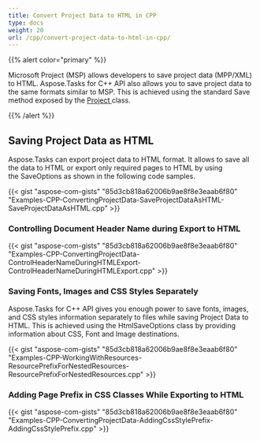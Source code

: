 ```yaml
---
title: Convert Project Data to HTML in CPP
type: docs
weight: 20
url: /cpp/convert-project-data-to-html-in-cpp/
---
```


{{% alert color="primary" %}} 

Microsoft Project (MSP) allows developers to save project data (MPP/XML) to HTML. Aspose.Tasks for C++ API also allows you to save project data to the same formats similar to MSP. This is achieved using the standard Save method exposed by the [Project ](https://apireference.aspose.com/tasks/cpp/class/aspose.tasks.project/)class.

{{% /alert %}} 
## **Saving Project Data as HTML**
Aspose.Tasks can export project data to HTML format. It allows to save all the data to HTML or export only required pages to HTML by using the SaveOptions as shown in the following code samples.

{{< gist "aspose-com-gists" "85d3cb818a62006b9ae8f8e3eaab6f80" "Examples-CPP-ConvertingProjectData-SaveProjectDataAsHTML-SaveProjectDataAsHTML.cpp" >}}


### **Controlling Document Header Name during Export to HTML**
{{< gist "aspose-com-gists" "85d3cb818a62006b9ae8f8e3eaab6f80" "Examples-CPP-ConvertingProjectData-ControlHeaderNameDuringHTMLExport-ControlHeaderNameDuringHTMLExport.cpp" >}}
### **Saving Fonts, Images and CSS Styles Separately**
Aspose.Tasks for C++ API gives you enough power to save fonts, images, and CSS styles information separately to files while saving Project Data to HTML. This is achieved using the HtmlSaveOptions class by providing information about CSS, Font and Image destinations. 

{{< gist "aspose-com-gists" "85d3cb818a62006b9ae8f8e3eaab6f80" "Examples-CPP-WorkingWithResources-ResourcePrefixForNestedResources-ResourcePrefixForNestedResources.cpp" >}}
### **Adding Page Prefix in CSS Classes While Exporting to HTML**
{{< gist "aspose-com-gists" "85d3cb818a62006b9ae8f8e3eaab6f80" "Examples-CPP-ConvertingProjectData-AddingCssStylePrefix-AddingCssStylePrefix.cpp" >}}
